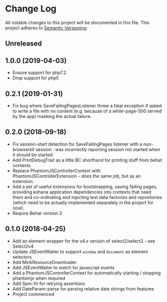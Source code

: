 # Change Log
All notable changes to this project will be documented in this file.
This project adheres to [Semantic Versioning](http://semver.org/).

## Unreleased

## 1.0.0 (2019-04-03)

* Ensure support for php7.2
* Drop support for php5

## 0.2.1 (2019-01-31)

* Fix bug where SaveFailingPagesListener threw a fatal exception if asked to write a
  file with no content (e.g. because of a white-page-500 served by the app) masking the
  actual failure.

## 0.2.0 (2018-09-18)

* Fix session-start detection for SaveFailingPages listener with a non-browserkit 
  session : was incorrectly reporting session not started when it should be started.
* Add PrintDebugTrait as a little BC shorthand for printing stuff from behat 
  contexts.
* Replace PhantomJSControllerContext with PhantomJSControllerExtension - does
  the same job, but as an extension.
* Add a set of useful extensions for bootstrapping, saving failing pages,
  providing kohana application dependencies into contexts that need them and 
  co-ordinating and injecting test data factories and repositories (which need
  to be actually implemented separately in the project for now). 
* Require Behat version 3

## 0.1.0 (2018-04-25)

* Add an element wrapper for the v4.x version of select2/select2 - see Select2v4
* Update JSEventWaiter to support `window` and `document` as element selectors
* Add MinkResourceDownloader
* Add JSEventWaiter to watch for javascript events
* Add a PhantomJSControllerContext for automatically starting / stopping phantomjs when required
* Add Spin::fn for retrying assertions
* Add DateParam::parse for parsing relative date strings from features
* Project commenced
